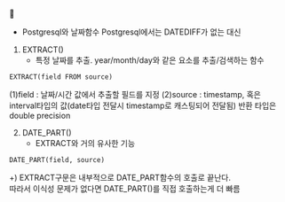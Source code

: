 📅
- Postgresql와 날짜함수 
Postgresql에서는 DATEDIFF가 없는 대신 

1. EXTRACT()  
	- 특정 날짜를 추출. year/month/day와 같은 요소를 추출/검색하는 함수
```
EXTRACT(field FROM source)
```
(1)field : 날짜/시간 값에서 추출할 필드를 지정
(2)source : timestamp, 혹은 interval타입의 값(date타입 전달시 timestamp로 캐스팅되어 전달됨) 
반환 타입은 double precision

2. DATE_PART() 
	- EXTRACT와 거의 유사한 기능 
```
DATE_PART(field, source)
```

+) EXTRACT구문은 내부적으로 DATE_PART함수의 호출로 끝난다.  
따라서 이식성 문제가 없다면 DATE_PART()를 직접 호출하는게 더 빠름  
   
